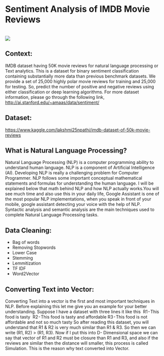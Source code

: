 # Sentiment Analysis of IMDB Movie Reviews
<br>
<img src="https://upload.wikimedia.org/wikipedia/commons/6/69/IMDB_Logo_2016.svg">

## Context:

IMDB dataset having 50K movie reviews for natural language processing or Text analytics. This is a dataset for binary sentiment classification containing substantially more data than previous benchmark datasets. We provide a set of 25,000 highly polar movie reviews for training and 25,000 for testing. So, predict the number of positive and negative reviews using either classification or deep learning algorithms. For more dataset information, please go through the following link, http://ai.stanford.edu/~amaas/data/sentiment/

## Dataset:

https://www.kaggle.com/lakshmi25npathi/imdb-dataset-of-50k-movie-reviews

## What is Natural Language Processing?
<p>Natural Language Processing (NLP) is a computer programming ability to understand human language. NLP is a component of Artificial Intelligence (AI). Developing NLP is really a challenging problem for Computer Programmer. NLP follows some important conceptual mathematical statements and formulas for understanding the human language. I will be explained below that math behind NLP and how NLP actually works.You will see much time and also use this in your daily life, Google Assistant is one of the most popular NLP implementations, when you speak in front of your mobile, google assistant detecting your voice with the help of NLP. Syntactic analysis and semantic analysis are the main techniques used to complete Natural Language Processing tasks.</p>

## Data Cleaning:

<ul>
  <li>Bag of words</li>
  <li>Removing Stopwords</li>
  <li>Lower Case</li>
  <li>Stemming</li>
  <li>Lemmitization</li>
  <li>TF IDF</li>
  <li>Word2Vector</li>
 </ul>
 
## Converting Text into Vector:
Converting Text into a vector is the first and most important techniques in NLP. Before explaining this let me give you an example for your better understanding. Suppose I have a dataset with three lines it like this 
R1 - This food is tasty 
R2 - This food is tasty and affordable
R3 - This food is not affordable and not so much tasty
So after reading this dataset, you will understand that R1 & R2 is very much similar than R1 & R3. So then we can write (R1, R2) > (R1, R3). Now if I put this into D- Dimensional space we can say that vector of  R1 and R2 must be closure than R1 and R3, and also if the reviews are similar then the distance will smaller, this process is called Simulation. This is the reason why text converted into Vector.
